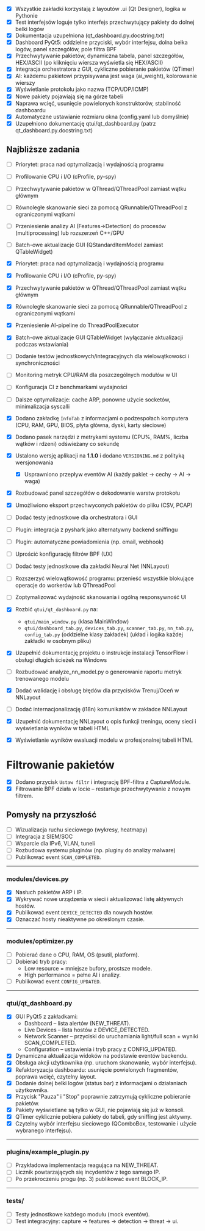 - [x] Wszystkie zakładki korzystają z layoutów .ui (Qt Designer), logika w Pythonie
- [x] Test interfejsów loguje tylko interfejs przechwytujący pakiety do dolnej belki logów
- [x] Dokumentacja uzupełniona (qt_dashboard.py.docstring.txt)
- [x] Dashboard PyQt5: oddzielne przyciski, wybór interfejsu, dolna belka logów, panel szczegółów, pole filtra BPF
- [x] Przechwytywanie pakietów, dynamiczna tabela, panel szczegółów, HEX/ASCII (po kliknięciu wiersza wyświetla się HEX/ASCII)
- [x] Integracja orchestratora z GUI, cykliczne pobieranie pakietów (QTimer)
- [x] AI: każdemu pakietowi przypisywana jest waga (ai_weight), kolorowanie wierszy
- [x] Wyświetlanie protokołu jako nazwa (TCP/UDP/ICMP)
- [x] Nowe pakiety pojawiają się na górze tabeli
- [x] Naprawa wcięć, usunięcie powielonych konstruktorów, stabilność dashboardu
- [x] Automatyczne ustawianie rozmiaru okna (config.yaml lub domyślnie)
- [x] Uzupełniono dokumentację qtui/qt_dashboard.py (patrz qt_dashboard.py.docstring.txt)

## Najbliższe zadania
- [ ] Priorytet: praca nad optymalizacją i wydajnością programu
- [ ] Profilowanie CPU i I/O (cProfile, py-spy)
- [ ] Przechwytywanie pakietów w QThread/QThreadPool zamiast wątku głównym
- [ ] Równoległe skanowanie sieci za pomocą QRunnable/QThreadPool z ograniczonymi wątkami
- [ ] Przeniesienie analizy AI (Features→Detection) do procesów (multiprocessing) lub rozszerzeń C++/GPU
- [ ] Batch-owe aktualizacje GUI (QStandardItemModel zamiast QTableWidget)
- [x] Priorytet: praca nad optymalizacją i wydajnością programu
- [x] Profilowanie CPU i I/O (cProfile, py-spy)
- [x] Przechwytywanie pakietów w QThread/QThreadPool zamiast wątku głównym
- [x] Równoległe skanowanie sieci za pomocą QRunnable/QThreadPool z ograniczonymi wątkami
- [x] Przeniesienie AI-pipeline do ThreadPoolExecutor
- [x] Batch-owe aktualizacje GUI QTableWidget (wyłączanie aktualizacji podczas wstawiania)
- [ ] Dodanie testów jednostkowych/integracyjnych dla wielowątkowości i synchroniczności
- [ ] Monitoring metryk CPU/RAM dla poszczególnych modułów w UI
- [ ] Konfiguracja CI z benchmarkami wydajności
- [ ] Dalsze optymalizacje: cache ARP, ponowne użycie socketów, minimalizacja syscalli
- [x] Dodano zakładkę `InfoTab` z informacjami o podzespołach komputera (CPU, RAM, GPU, BIOS, płyta główna, dyski, karty sieciowe)
- [x] Dodano pasek narzędzi z metrykami systemu (CPU%, RAM%, liczba wątków i rdzeni) odświeżany co sekundę
- [x] Ustalono wersję aplikacji na **1.1.0** i dodano `VERSIONING.md` z polityką wersjonowania
  
  <!-- dotychczasowe zadania -->
  - [x] Usprawniono przepływ eventów AI (każdy pakiet → cechy → AI → waga)  <!-- zaimplementowano pipeline w Orchestrator: CaptureModule → FeaturesModule → DetectionModule, sygnały Qt -->
- [x] Rozbudować panel szczegółów o dekodowanie warstw protokołu  <!-- zaimplementowano: wyświetlanie warstw Scapy oraz tłumaczenie numerów protokołów z config/protocols.yaml -->
- [x] Umożliwiono eksport przechwyconych pakietów do pliku (CSV, PCAP)  <!-- zaimplementowano przyciski Eksport CSV/PCAP, domyślne nazwy z timestampem (YYYYMMDD_HHMMSS) -->
- [ ] Dodać testy jednostkowe dla orchestratora i GUI
- [ ] Plugin: integracja z pyshark jako alternatywny backend sniffingu
- [ ] Plugin: automatyczne powiadomienia (np. email, webhook)
- [ ] Uprościć konfigurację filtrów BPF (UX)
- [ ] Dodać testy jednostkowe dla zakładki Neural Net (NNLayout)
- [ ] Rozszerzyć wielowątkowość programu: przenieść wszystkie blokujące operacje do workerów lub QThreadPool
- [ ] Zoptymalizować wydajność skanowania i ogólną responsywność UI
 - [x] Rozbić `qtui/qt_dashboard.py` na:
     - `qtui/main_window.py` (klasa MainWindow)
     - `qtui/dashboard_tab.py`, `devices_tab.py`, `scanner_tab.py`, `nn_tab.py`, `config_tab.py` (oddzielne klasy zakładek)
       (układ i logika każdej zakładki w osobnym pliku)
- [x] Uzupełnić dokumentację projektu o instrukcje instalacji TensorFlow i obsługi długich ścieżek na Windows  <!-- zaimplementowano w requirements.txt -->
- [ ] Rozbudować analyze_nn_model.py o generowanie raportu metryk trenowanego modelu
- [x] Dodać walidację i obsługę błędów dla przycisków Trenuj/Oceń w NNLayout
- [ ] Dodać internacjonalizację (i18n) komunikatów w zakładce NNLayout
- [x] Uzupełnić dokumentację NNLayout o opis funkcji treningu, oceny sieci i wyświetlania wyników w tabeli HTML
 - [x] Wyświetlanie wyników ewaluacji modelu w profesjonalnej tabeli HTML

# Filtrowanie pakietów
- [x] Dodano przycisk `Ustaw filtr` i integrację BPF-filtra z CaptureModule.
- [x] Filtrowanie BPF działa w locie – restartuje przechwytywanie z nowym filtrem.
         
## Pomysły na przyszłość
- [ ] Wizualizacja ruchu sieciowego (wykresy, heatmapy)
- [ ] Integracja z SIEM/SOC
- [ ] Wsparcie dla IPv6, VLAN, tuneli
- [ ] Rozbudowa systemu pluginów (np. pluginy do analizy malware)
- [ ] Publikować event `SCAN_COMPLETED`.

---

### modules/devices.py
- [x] Nasłuch pakietów ARP i IP.
- [x] Wykrywać nowe urządzenia w sieci i aktualizować listę aktywnych hostów.
- [x] Publikować event `DEVICE_DETECTED` dla nowych hostów.
- [x] Oznaczać hosty nieaktywne po określonym czasie.

---

### modules/optimizer.py
- [ ] Pobierać dane o CPU, RAM, OS (psutil, platform).
- [ ] Dobierać tryb pracy:
  - Low resource = mniejsze bufory, prostsze modele.
  - High performance = pełne AI i analizy.
- [ ] Publikować event `CONFIG_UPDATED`.

---



### qtui/qt_dashboard.py
- [x] GUI PyQt5 z zakładkami:
  - Dashboard – lista alertów (NEW_THREAT).
  - Live Devices – lista hostów z DEVICE_DETECTED.
  - Network Scanner – przyciski do uruchamiania light/full scan + wyniki SCAN_COMPLETED.
  - Configuration – ustawienia i tryb pracy z CONFIG_UPDATED.
- [x] Dynamiczna aktualizacja widoków na podstawie eventów backendu.
- [x] Obsługa akcji użytkownika (np. uruchom skanowanie, wybór interfejsu).
- [x] Refaktoryzacja dashboardu: usunięcie powielonych fragmentów, poprawa wcięć, czytelny layout.
- [x] Dodanie dolnej belki logów (status bar) z informacjami o działaniach użytkownika.
- [x] Przycisk "Pauza" i "Stop" poprawnie zatrzymują cykliczne pobieranie pakietów.
- [x] Pakiety wyświetlane są tylko w GUI, nie pojawiają się już w konsoli.
- [x] QTimer cyklicznie pobiera pakiety do tabeli, gdy sniffing jest aktywny.
- [x] Czytelny wybór interfejsu sieciowego (QComboBox, testowanie i użycie wybranego interfejsu).

---

### plugins/example_plugin.py
- [ ] Przykładowa implementacja reagująca na NEW_THREAT.
- [ ] Licznik powtarzających się incydentów z tego samego IP.
- [ ] Po przekroczeniu progu (np. 3) publikować event BLOCK_IP.

---

### tests/
- [ ] Testy jednostkowe każdego modułu (mock eventów).
- [ ] Test integracyjny: capture → features → detection → threat → ui.
